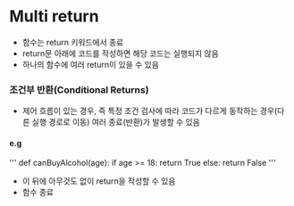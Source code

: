 # Multi return
* 함수는 return 키워드에서 종료
* return문 아래에 코드를 작성하면 해당 코드는 실행되지 않음
* 하나의 함수에 여러 return이 있을 수 있음

### 조건부 반환(Conditional Returns)
- 제어 흐름이 있는 경우, 즉 특정 조건 검사에 따라 코드가 다르게 동작하는 경우(다른 실행 경로로 이동) 여러 종료(반환)가 발생할 수 있음

#### e.g
'''
def canBuyAlcohol(age):
    if age >= 18:
        return True
    else:
        return False
'''
- 이 뒤에 아무것도 없이 return을 작성할 수 있음
- 함수 종료

